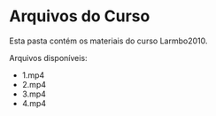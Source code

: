 # Arquivos do Curso

Esta pasta contém os materiais do curso Larmbo2010.

Arquivos disponíveis:
- 1.mp4
- 2.mp4
- 3.mp4
- 4.mp4